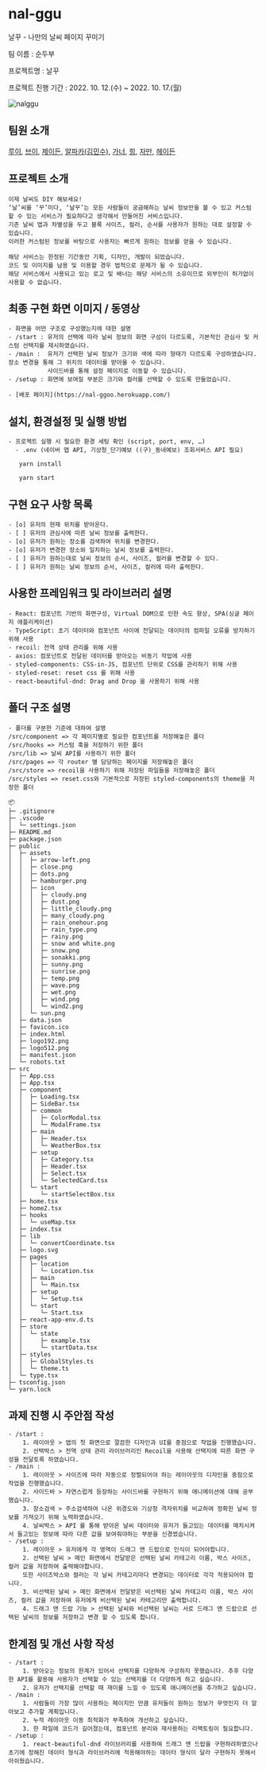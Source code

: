 # nal-ggu
날꾸 - 나만의 날씨 페이지 꾸미기

팀 이름 : 순두부

프로젝트명 : 날꾸

프로젝트 진행 기간 : 2022. 10. 12.(수) ~ 2022. 10. 17.(월)

![nalggu](https://i.imgur.com/fzYxAlg.png)

## 팀원 소개
[루이](https://github.com/bbnerino), [브이](https://github.com/Subeen2), [제이든](https://github.com/JaydenLee1116), [알파카(김민수)](https://github.com/SloSte34), [가너](https://github.com/ganeodolu), [힝](https://github.com/hmyo2853), [자만](https://github.com/ejaman), [헤이든](https://github.com/Sorin0404)

## 프로젝트 소개
```
이제 날씨도 DIY 해보세요!
‘날’씨를 ‘꾸’미다, ‘날꾸’는 모든 사람들이 궁금해하는 날씨 정보만을 볼 수 있고 커스텀 할 수 있는 서비스가 필요하다고 생각해서 만들어진 서비스입니다. 
기존 날씨 앱과 차별성을 두고 블록 사이즈, 컬러, 순서를 사용자가 원하는 대로 설정할 수 있습니다. 
이러한 커스텀된 정보를 바탕으로 사용자는 빠르게 원하는 정보를 얻을 수 있습니다.
 
해당 서비스는 한정된 기간동안 기획, 디자인, 개발이 되었습니다. 
코드 및 이미지를 남용 및 이용할 경우 법적으로 문제가 될 수 있습니다. 
해당 서비스에서 사용되고 있는 로고 및 배너는 해당 서비스의 소유이므로 외부인이 허가없이 사용할 수 없습니다. 
```

## 최종 구현 화면 이미지 / 동영상
    - 화면을 어떤 구조로 구성했는지에 대한 설명
    - /start : 유저의 선택에 따라 날씨 정보의 화면 구성이 다르도록, 기본적인 관심사 및 커스텀 선택지를 제시하였습니다.
    - /main :  유저가 선택한 날씨 정보가 크기와 색에 따라 형태가 다르도록 구성하였습니다.장소 변경을 통해 그 위치의 데이터를 받아올 수 있습니다.
               사이드바를 통해 설정 페이지로 이동할 수 있습니다.
    - /setup : 화면에 보여질 부분은 크기와 컬러를 선택할 수 있도록 만들었습니다.
    
    - [배포 페이지](https://nal-ggoo.herokuapp.com/) 
    
## 설치, 환경설정 및 실행 방법

    - 프로젝트 실행 시 필요한 환경 세팅 확인 (script, port, env, …)
      - .env (네이버 맵 API, 기상청_단기예보 ((구)_동네예보) 조회서비스 API 필요)

       yarn install
       
       yarn start
       
       

## 구현 요구 사항 목록
    - [o] 유저의 현재 위치를 받아온다.
    - [ ] 유저의 관심사에 따른 날씨 정보를 출력한다.
    - [o] 유저가 원하는 장소를 검색하여 위치를 변경한다.
    - [o] 유저가 변경한 장소와 일치하는 날씨 정보를 출력한다.
    - [ ] 유저가 원하는대로 날씨 정보의 순서, 사이즈, 컬러를 변경할 수 있다.
    - [ ] 유저가 원하는 날씨 정보의 순서, 사이즈, 컬러에 따라 출력한다.

## 사용한 프레임워크 및 라이브러리 설명
    - React: 컴포넌트 기반의 화면구성, Virtual DOM으로 인한 속도 향상, SPA(싱글 페이지 애플리케이션)
    - TypeScript: 초기 데이터와 컴포넌트 사이에 전달되는 데이터의 컴파일 오류를 방지하기 위해 사용
    - recoil: 전역 상태 관리를 위해 사용
    - axios: 컴포넌트로 전달된 데이터를 받아오는 비동기 작업에 사용
    - styled-components: CSS-in-JS, 컴포넌트 단위로 CSS를 관리하기 위해 사용 
    - styled-reset: reset css 를 위해 사용
    - react-beautiful-dnd: Drag and Drop 을 사용하기 위해 사용

## 폴더 구조 설명
    - 폴더를 구분한 기준에 대하여 설명
    /src/component => 각 페이지별로 필요한 컴포넌트를 저장해놓은 폴더
    /src/hooks => 커스텀 훅을 저장하기 위한 폴더
    /src/lib => 날씨 API를 사용하기 위한 폴더
    /src/pages => 각 router 별 담당하는 페이지를 저장해놓은 폴더
    /src/store => recoil을 사용하기 위해 저장된 파일들을 저장해놓은 폴더
    /src/styles => reset.css와 기본적으로 저장된 styled-components의 theme을 저장한 폴더
    
```
📦 
├─ .gitignore
├─ .vscode
│  └─ settings.json
├─ README.md
├─ package.json
├─ public
│  ├─ assets
│  │  ├─ arrow-left.png
│  │  ├─ close.png
│  │  ├─ dots.png
│  │  ├─ hamburger.png
│  │  ├─ icon
│  │  │  ├─ cloudy.png
│  │  │  ├─ dust.png
│  │  │  ├─ little_cloudy.png
│  │  │  ├─ many_cloudy.png
│  │  │  ├─ rain_onehour.png
│  │  │  ├─ rain_type.png
│  │  │  ├─ rainy.png
│  │  │  ├─ snow and white.png
│  │  │  ├─ snow.png
│  │  │  ├─ sonakki.png
│  │  │  ├─ sunny.png
│  │  │  ├─ sunrise.png
│  │  │  ├─ temp.png
│  │  │  ├─ wave.png
│  │  │  ├─ wet.png
│  │  │  ├─ wind.png
│  │  │  └─ wind2.png
│  │  └─ sun.png
│  ├─ data.json
│  ├─ favicon.ico
│  ├─ index.html
│  ├─ logo192.png
│  ├─ logo512.png
│  ├─ manifest.json
│  └─ robots.txt
├─ src
│  ├─ App.css
│  ├─ App.tsx
│  ├─ component
│  │  ├─ Loading.tsx
│  │  ├─ SideBar.tsx
│  │  ├─ common
│  │  │  ├─ ColorModal.tsx
│  │  │  └─ ModalFrame.tsx
│  │  ├─ main
│  │  │  ├─ Header.tsx
│  │  │  └─ WeatherBox.tsx
│  │  ├─ setup
│  │  │  ├─ Category.tsx
│  │  │  ├─ Header.tsx
│  │  │  ├─ Select.tsx
│  │  │  └─ SelectedCard.tsx
│  │  └─ start
│  │     └─ startSelectBox.tsx
│  ├─ home.tsx
│  ├─ home2.tsx
│  ├─ hooks
│  │  └─ useMap.tsx
│  ├─ index.tsx
│  ├─ lib
│  │  └─ convertCoordinate.tsx
│  ├─ logo.svg
│  ├─ pages
│  │  ├─ location
│  │  │  └─ Location.tsx
│  │  ├─ main
│  │  │  └─ Main.tsx
│  │  ├─ setup
│  │  │  └─ Setup.tsx
│  │  └─ start
│  │     └─ Start.tsx
│  ├─ react-app-env.d.ts
│  ├─ store
│  │  └─ state
│  │     ├─ example.tsx
│  │     └─ startData.tsx
│  ├─ styles
│  │  ├─ GlobalStyles.ts
│  │  └─ theme.ts
│  └─ type.tsx
├─ tsconfig.json
└─ yarn.lock
```

## 과제 진행 시 주안점 작성
    - /start : 
        1. 레이아웃 > 앱의 첫 화면으로 깔끔한 디자인과 UI를 중점으로 작업을 진행했습니다.
        2. 선택박스 > 전역 상태 관리 라이브러리인 Recoil을 사용해 선택지에 따른 화면 구성을 전달토록 하였습니다.
    - /main : 
        1. 레이아웃 > 사이즈에 따라 자동으로 정렬되어야 하는 레이아웃의 디자인을 중점으로 작업을 진행했습니다.
        2. 사이드바 > 자연스럽게 등장하는 사이드바를 구현하기 위해 애니메이션에 대해 공부했습니다.
        3. 장소검색 > 주소검색하여 나온 위경도와 기상청 격자위치를 비교하여 정확한 날씨 정보를 가져오기 위해 노력하였습니다. 
        4. 날씨박스 > API 를 통해 받아온 날씨 데이터와 유저가 들고있는 데이터를 매치시켜서 들고있는 정보에 따라 다른 값을 보여줘야하는 부분을 신경썼습니다.
    - /setup :
        1. 레이아웃 > 유저에게 각 영역이 드래그 앤 드랍으로 인식이 되어야합니다.
        2. 선택된 날씨 > 메인 화면에서 전달받은 선택된 날씨 카테고리 이름, 박스 사이즈, 컬러 값을 저장하여 출력해야합니다.
        또한 사이즈박스와 컬러는 각 날씨 카테고리마다 변경되는 데이터로 각각 적용되어야 합니다.
        3. 비선택된 날씨 > 메인 화면에서 전달받은 비선택된 날씨 카테고리 이름, 박스 사이즈, 컬러 값을 저장하여 유저에게 비선택된 날씨 카테고리만 출력합니다.
        4. 드래그 앤 드랍 기능 > 선택된 날씨와 비선택된 날씨는 서로 드래그 앤 드랍으로 선택된 날씨의 정보를 저장하고 변경 할 수 있도록 합니다.
    
## 한계점 및 개선 사항 작성
    - /start : 
        1. 받아오는 정보의 한계가 있어서 선택지를 다양하게 구성하지 못했습니다. 추후 다양한 API를 활용해 사용자가 선택할 수 있는 선택지를 더 다양하게 하고 싶습니다.
        2. 유저가 선택지를 선택할 때 재미를 느낄 수 있도록 애니메이션을 추가하고 싶습니다.
    - /main : 
        1. 사람들이 가장 많이 사용하는 페이지인 만큼 유저들이 원하는 정보가 무엇인지 더 알아보고 추가할 계획입니다.
        2. 누적 레이아웃 이동 최적화가 부족하여 개선하고 싶습니다.
        3. 한 파일에 코드가 길어졌는데, 컴포넌트 분리와 재사용하는 리팩토링이 필요합니다.
    - /setup : 
        1. react-beautiful-dnd 라이브러리를 사용하여 드래그 앤 드랍을 구현하려하였으나 초기에 정해진 데이터 형식과 라이브러리에 적용해야하는 데이터 형식이 달라 구현하지 못해서 아쉬웠습니다.
